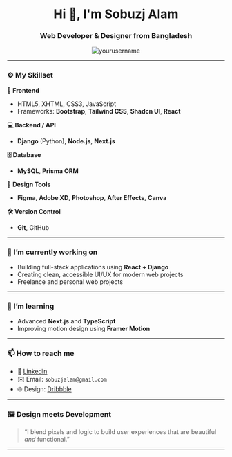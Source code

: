 <h1 align="center">Hi 👋, I'm Sobuzj Alam</h1>
<h3 align="center">Web Developer & Designer from Bangladesh</h3>

<p align="center">
  <img src="https://komarev.com/ghpvc/?username=yourusername&label=Profile%20views&color=0e75b6&style=flat" alt="yourusername" />
</p>

---

### ⚙️ My Skillset

**🔧 Frontend**
- HTML5, XHTML, CSS3, JavaScript
- Frameworks: **Bootstrap**, **Tailwind CSS**, **Shadcn UI**, **React**

**💻 Backend / API**
- **Django** (Python), **Node.js**, **Next.js**

**🗄️ Database**
- **MySQL**, **Prisma ORM**

**🎨 Design Tools**
- **Figma**, **Adobe XD**, **Photoshop**, **After Effects**, **Canva**

**🛠️ Version Control**
- **Git**, GitHub

---

### 🧠 I’m currently working on
- Building full-stack applications using **React + Django**
- Creating clean, accessible UI/UX for modern web projects
- Freelance and personal web projects

---

### 🌱 I’m learning
- Advanced **Next.js** and **TypeScript**
- Improving motion design using **Framer Motion**

---

### 📫 How to reach me
- 💼 [LinkedIn](https://linkedin.com/in/sobuzj)
- ✉️ Email: `sobuzjalam@gmail.com`
- 🌐 Design: [Dribbble](https://dribbble.com/sobuzj)


---

### 🖼️ Design meets Development
> “I blend pixels and logic to build user experiences that are beautiful *and* functional.”

---


